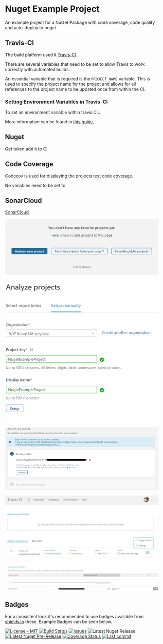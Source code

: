# Nuget Example Project

An example project for a NuGet Package with code coverage, code quality and auto-deploy to nuget

## Travis-CI

The build platform used it [Travis-CI](https://travis-ci.com).

There are several variables that need to be set to allow Travis to work correctly with automated builds.

An essential variable that is required is the `PROJECT_NAME` variable. This is used to specify the project name for the project and allows for all references to the project name to be updated once from within the CI.

### Setting Environment Variables in Travis-CI

To set an environment variable within travis CI...

More information can be found in [this guide.](https://google.com)

## Nuget

Get token add it to CI

## Code Coverage

[Codecov](https://codecov.io/gh/ajwgroup/NugetExampleProject) is used for displaying the projects test code coverage.

No variables need to be set to

## SonarCloud

[SonarCloud](https://docs.travis-ci.com/user/sonarcloud/)

![Add new project](images/AddProjectSonarCloud.png)

![Add project details](images/ProjectDetailsSonarCloud.png)

![Generate/Use Token](images/SonarTokenGenerated.png)

![Open Project Settings in Travis](images/TravisCISettings.png)

![Add Sonar token to CI variables](images/SonarTokenVariable.png)

## Badges

For a consistent look it's recommended to use badges available from [shields.io](https://shields.io) these. Example Badges can be seen below.

[![License - MIT](https://img.shields.io/github/license/ajwgroup/NugetExampleProject.svg?style=flat-square)](https://github.com/ajwgroup/NugetExampleProject/blob/master/LICENSE)
[![Build Status](https://img.shields.io/travis/com/ajwgroup/NugetExampleProject/master.svg?logo=travis&style=flat-square)](https://travis-ci.com/ajwgroup/NugetExampleProject)
[![Issues](https://img.shields.io/github/issues/ajwgroup/NugetExampleProject.svg?style=flat-square)](https://github.com/ajwgroup/NugetExampleProject/issues)
![Latest Nuget Release](https://img.shields.io/nuget/v/NugetExampleProject.svg?style=flat-square&link=http://www.nuget.org/packages/NugetExampleProject/&link=http://www.nuget.org/packages/NugetExampleProject/)
[![Latest Nuget Pre-Release](https://img.shields.io/nuget/vpre/NugetExampleProject.svg?style=flat-square&colorB=yellow&label=nuget-prerelease)](https://www.nuget.org/packages/NugetExampleProject/)
[![Coverage Status](https://img.shields.io/codecov/c/github/ajwgroup/NugetExampleProject.svg?logo=codecov&style=flat-square)](https://codecov.io/gh/ajwgroup/NugetExampleProject)
[![Last commit](https://img.shields.io/github/last-commit/ajwgroup/NugetExampleProject.svg?style=flat-square)](https://github.com/ajwgroup/NugetExampleProject)